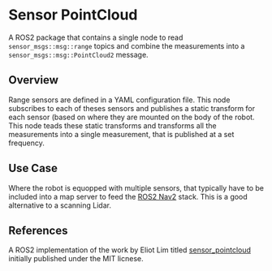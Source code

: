 # Sensor PointCloud
A ROS2 package that contains a single node to read `sensor_msgs::msg::range` topics and combine the measurements into a `sensor_msgs::msg::PointCloud2` message.  

## Overview
Range sensors are defined in a YAML configuration file.  This node subscribes to each of theses sensors and publishes a static transform for each sensor (based on where they are mounted on the body of the robot.  This node teads these static transforms and transforms all the measurements into a single measurement, that is published at a set frequency.

## Use Case
Where the robot is equopped with multiple sensors, that typically have to be included into a map server to feed the [ROS2 Nav2](https://navigation.ros.org) stack.  This is a good alternative to a scanning Lidar.

## References
A ROS2 implementation of the work by Eliot Lim titled [sensor_pointcloud](https://github.com/eliotlim/sensor_pointcloud) initially published under the MIT licnese.
